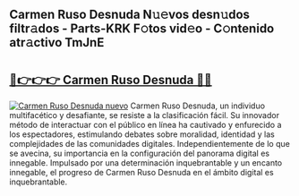 ## Carmen Ruso Desnuda N𝚞𝚎vos desn𝚞dos filtr𝚊dos - Parts-KRK F𝚘tos vid𝚎o - C𝚘ntenido atr𝚊ctivo TmJnE

# <h2><a href="http://mb5r8c3.tromn.icu/?c=Carmen+Ruso+Desnuda">🔗👉👉👉 Carmen Ruso Desnuda 🔗🔗</a></h2>

[![Carmen Ruso Desnuda nuevo](https://i.imgur.com/pEAQMta.gif)](http://mb5r8c3.tromn.icu/?c=Carmen+Ruso+Desnuda)
Carmen Ruso Desnuda, un individuo multifacético y desafiante, se resiste a la clasificación fácil. Su innovador método de interactuar con el público en línea ha cautivado y enfurecido a los espectadores, estimulando debates sobre moralidad, identidad y las complejidades de las comunidades digitales. Independientemente de lo que se avecina, su importancia en la configuración del panorama digital es innegable. Impulsado por una determinación inquebrantable y un encanto innegable, el progreso de Carmen Ruso Desnuda en el ámbito digital es inquebrantable.
